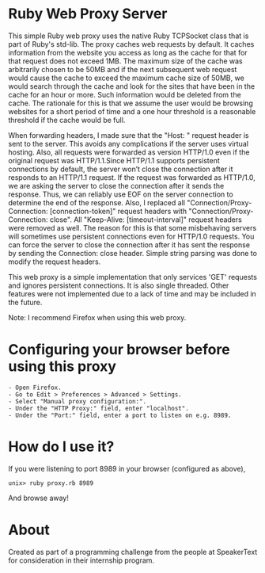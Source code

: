 # Ruby Web Proxy Server

This simple Ruby web proxy uses the native Ruby TCPSocket class that is part of
Ruby's std-lib. The proxy caches web requests by default. It caches information
from the website you access as long as the cache for that for that request does
not exceed 1MB. The maximum size of the cache was arbitrarily chosen to be 50MB
and if the next subsequent web request would cause the cache to exceed the
maximum cache size of 50MB, we would search through the cache and look for the
sites that have been in the cache for an hour or more. Such information would
be deleted from the cache. The rationale for this is that we assume the user
would be browsing websites for a short period of time and a one hour threshold
is a reasonable threshold if the cache would be full.

When forwarding headers, I made sure that the "Host: <hostname>" request header
is sent to the server. This avoids any complications if the server uses virtual
hosting. Also, all requests were forwarded as version HTTP/1.0 even if the
original request was HTTP/1.1.Since HTTP/1.1 supports persistent connections by
default, the server won’t close the connection after it responds to an HTTP/1.1
request. If the request was forwarded as HTTP/1.0, we are asking the server to
close the connection after it sends the response. Thus, we can reliably use EOF
on the server connection to determine the end of the response. Also, I replaced
all "Connection/Proxy-Connection: [connection-token]" request headers with
"Connection/Proxy-Connection: close". All "Keep-Alive: [timeout-interval]"
request headers were removed as well. The reason for this is that some
misbehaving servers will sometimes use persistent connections even for HTTP/1.0
requests. You can force the server to close the connection after it has sent the
response by sending the Connection: close header. Simple string parsing was done
to modify the request headers.

This web proxy is a simple implementation that only services 'GET' requests
and ignores persistent connections. It is also single threaded. Other features
were not implemented due to a lack of time and may be included in the future.

Note: I recommend Firefox when using this web proxy.

# Configuring your browser before using this proxy

	- Open Firefox.
	- Go to Edit > Preferences > Advanced > Settings.
	- Select "Manual proxy configuration:".
	- Under the "HTTP Proxy:" field, enter "localhost".
	- Under the "Port:" field, enter a port to listen on e.g. 8989.

# How do I use it?
	
If you were listening to port 8989 in your browser (configured as above),

	unix> ruby proxy.rb 8989

And browse away!

# About

Created as part of a programming challenge from the people at SpeakerText for
consideration in their internship program.
